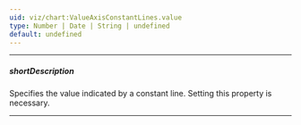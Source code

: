 ```yaml
---
uid: viz/chart:ValueAxisConstantLines.value
type: Number | Date | String | undefined
default: undefined
---
```

---
##### shortDescription
Specifies the value indicated by a constant line. Setting this property is necessary.

---
